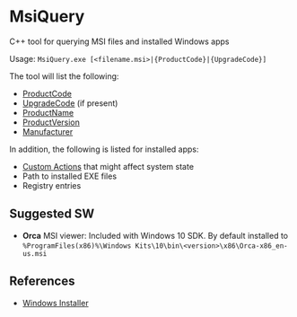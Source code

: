 # MsiQuery
C++ tool for querying MSI files and installed Windows apps

Usage: `MsiQuery.exe [<filename.msi>|{ProductCode}|{UpgradeCode}]`

The tool will list the following:
* [ProductCode](https://docs.microsoft.com/en-us/windows/win32/msi/productcode)
* [UpgradeCode](https://docs.microsoft.com/en-us/windows/win32/msi/upgradecode) (if present)
* [ProductName](https://docs.microsoft.com/en-us/windows/win32/msi/productname)
* [ProductVersion](https://docs.microsoft.com/en-us/windows/win32/msi/productversion)
* [Manufacturer](https://docs.microsoft.com/en-us/windows/win32/msi/manufacturer)

In addition, the following is listed for installed apps:
* [Custom Actions](https://docs.microsoft.com/en-us/windows/win32/msi/custom-actions) that might affect system state
* Path to installed EXE files
* Registry entries


## Suggested SW
* **Orca** MSI viewer: Included with Windows 10 SDK. By default installed to `%ProgramFiles(x86)%\Windows Kits\10\bin\<version>\x86\Orca-x86_en-us.msi`

## References
* [Windows Installer](https://docs.microsoft.com/en-us/windows/win32/msi/windows-installer-portal)
